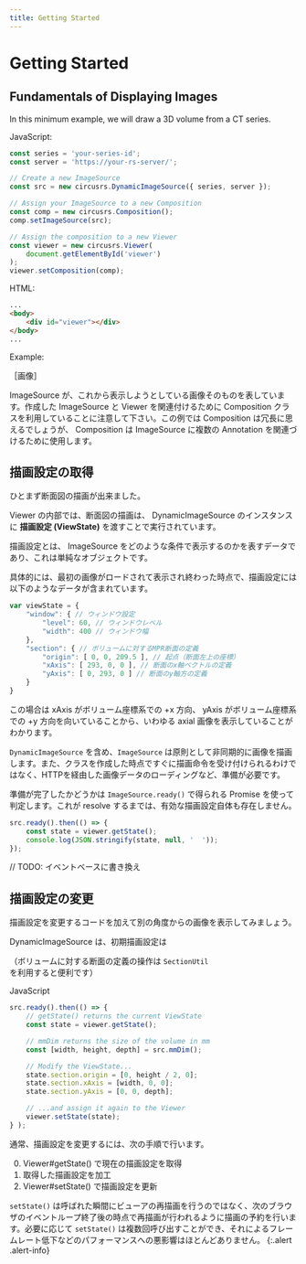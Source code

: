```yaml
---
title: Getting Started
---
```


# Getting Started

## Fundamentals of Displaying Images

In this minimum example, we will draw a 3D volume from a CT series.

JavaScript:

```js
const series = 'your-series-id';
const server = 'https://your-rs-server/';

// Create a new ImageSource
const src = new circusrs.DynamicImageSource({ series, server });

// Assign your ImageSource to a new Composition
const comp = new circusrs.Composition();
comp.setImageSource(src);

// Assign the composition to a new Viewer
const viewer = new circusrs.Viewer(
    document.getElementById('viewer')
);
viewer.setComposition(comp);
```

HTML:

```html
...
<body>
    <div id="viewer"></div>
</body>
...
```

Example:

［画像］

ImageSource が、これから表示しようとしている画像そのものを表しています。作成した ImageSource と Viewer を関連付けるために Composition クラスを利用していることに注意して下さい。この例では Composition は冗長に思えるでしょうが、 Composition は ImageSource に複数の Annotation を関連づけるために使用します。

## 描画設定の取得

ひとまず断面図の描画が出来ました。

Viewer の内部では、断面図の描画は、 DynamicImageSource のインスタンスに **描画設定 (ViewState)** を渡すことで実行されています。  

描画設定とは、 ImageSource をどのような条件で表示するのかを表すデータであり、これは単純なオブジェクトです。  

具体的には、最初の画像がロードされて表示され終わった時点で、描画設定には以下のようなデータが含まれています。

```js
var viewState = {
    "window": { // ウィンドウ設定
        "level": 60, // ウィンドウレベル
        "width": 400 // ウィンドウ幅
    },
    "section": { // ボリュームに対するMPR断面の定義
        "origin": [ 0, 0, 209.5 ], // 起点（断面左上の座標）
        "xAxis": [ 293, 0, 0 ], // 断面のx軸ベクトルの定義
        "yAxis": [ 0, 293, 0 ] // 断面のy軸方の定義
    }
}
```

この場合は xAxis がボリューム座標系での +x 方向、 yAxis がボリューム座標系での +y 方向を向いていることから、いわゆる axial 画像を表示していることがわかります。

`DynamicImageSource` を含め、`ImageSource` は原則として非同期的に画像を描画します。また、クラスを作成した時点ですぐに描画命令を受け付けられるわけではなく、HTTPを経由した画像データのローディングなど、準備が必要です。

準備が完了したかどうかは `ImageSource.ready()` で得られる Promise を使って判定します。これが resolve するまでは、有効な描画設定自体も存在しません。

```js
src.ready().then(() => {
    const state = viewer.getState();
    console.log(JSON.stringify(state, null, '  '));
});
```

// TODO: イベントベースに書き換え

## 描画設定の変更

描画設定を変更するコードを加えて別の角度からの画像を表示してみましょう。

DynamicImageSource は、初期描画設定は

（ボリュームに対する断面の定義の操作は `SectionUtil` を利用すると便利です）

JavaScript

```js
src.ready().then(() => {
    // getState() returns the current ViewState
    const state = viewer.getState();

    // mmDim returns the size of the volume in mm
    const [width, height, depth] = src.mmDim();

    // Modify the ViewState...
    state.section.origin = [0, height / 2, 0];
    state.section.xAxis = [width, 0, 0];
    state.section.yAxis = [0, 0, depth];

    // ...and assign it again to the Viewer
    viewer.setState(state);
} );
```

通常、描画設定を変更するには、次の手順で行います。

0. Viewer#getState() で現在の描画設定を取得
0. 取得した描画設定を加工
0. Viewer#setState() で描画設定を更新

`setState()` は呼ばれた瞬間にビューアの再描画を行うのではなく、次のブラウザのイベントループ終了後の時点で再描画が行われるように描画の予約を行います。必要に応じて `setState()` は複数回呼び出すことができ、それによるフレームレート低下などのパフォーマンスへの悪影響はほとんどありません。
{:.alert .alert-info}
